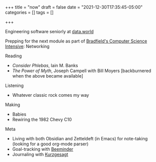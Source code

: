 +++
title = "now"
draft = false
date = "2021-12-30T17:35:45-05:00"
categories = []
tags = []

+++

Engineering software seniorly at [data.world](https://data.world)

Prepping for the next module as part of [Bradfield's Computer Science Intensive](https://bradfieldcs.com/csi): Networking

Reading

  - _Consider Phlebas_, Iain M. Banks
  - _The Power of Myth_, Joseph Campell with Bill Moyers [backburnered when the above became available]

Listening
  - Whatever classic rock comes my way

Making
  - Babies
  - Rewiring the 1982 Chevy C10

Meta
  - Living with both Obsidian and Zetteldeft (in Emacs) for note-taking (looking for a good org-mode parser)
  - Goal-tracking with [Beeminder](https://www.beeminder.com/)
  - Journaling with [Kurzgesagt](https://shop-us.kurzgesagt.org/collections/calendars-books/products/gratitude-journal?variant=32410837352496)
